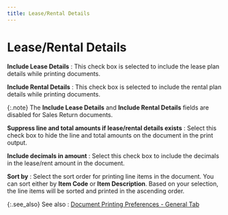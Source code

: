 ```yaml
---
title: Lease/Rental Details
---
```


# Lease/Rental Details


**Include Lease Details**
: This check box is selected to include the lease  plan details while printing documents.


**Include Rental Details**
: This check box is selected to include the rental  plan details while printing documents.


{:.note}
The **Include Lease Details**  and **Include Rental Details** fields  are disabled for Sales Return documents.


**Suppress line and total amounts if lease/rental  details exists**
: Select this check box to hide the line and total  amounts on the document in the print output.


**Include decimals in amount**
: Select this check box to include the decimals in  the lease/rent amount in the document.


**Sort by**
: Select the sort order for printing line items in  the document. You can sort either by **Item 
 Code** or **Item Description**.  Based on your selection, the line items will be sorted and printed in  the ascending order.


{:.see_also}
See also
: [Document  Printing Preferences - General Tab]({{site.sp_baseurl}}/sales-ret-docs/sales-ret-doc/common-opts/print/general_tab_document_printing_preferences_dialog_box.html)

